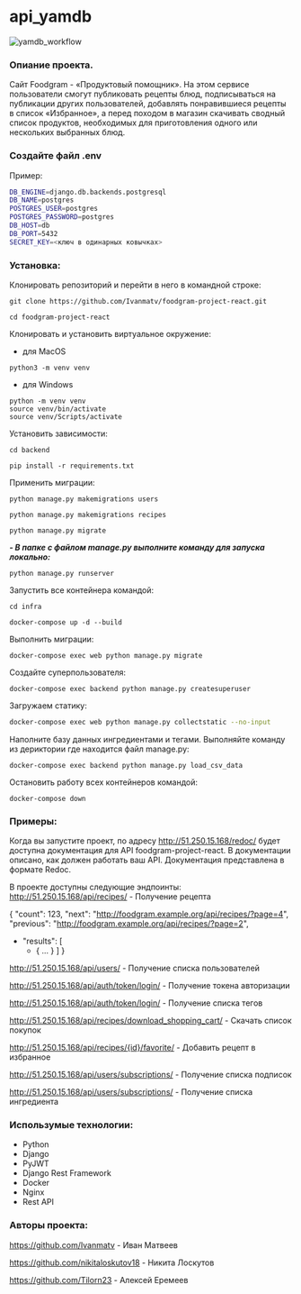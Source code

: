 # api_yamdb
![yamdb_workflow](https://github.com/Ivanmatv/foodgram-project-react/actions/workflows/yamdb_workflow.yml/badge.svg)

### Опиание проекта.
Cайт Foodgram - «Продуктовый помощник». На этом сервисе пользователи смогут публиковать рецепты блюд, подписываться на публикации других пользователей, добавлять понравившиеся рецепты в список «Избранное», а перед походом в магазин скачивать сводный список продуктов, необходимых для приготовления одного или нескольких выбранных блюд.

### Создайте файл .env
Пример:
```bash
DB_ENGINE=django.db.backends.postgresql
DB_NAME=postgres
POSTGRES_USER=postgres
POSTGRES_PASSWORD=postgres
DB_HOST=db
DB_PORT=5432
SECRET_KEY=<ключ в одинарных ковычках>
```

### Установка:
Клонировать репозиторий и перейти в него в командной строке:
```
git clone https://github.com/Ivanmatv/foodgram-project-react.git
```
```
cd foodgram-project-react
```
Клонировать и установить виртуальное окружение:

- для MacOS
```
python3 -m venv venv
```
- для Windows
```
python -m venv venv
source venv/bin/activate
source venv/Scripts/activate
```
Установить зависимости:

```
cd backend
```
```
pip install -r requirements.txt
```

Применить миграции:
```
python manage.py makemigrations users
```
```
python manage.py makemigrations recipes
```

```
python manage.py migrate
```

***- В папке с файлом manage.py выполните команду для запуска локально:***

```
python manage.py runserver
```

Запустить все контейнера командой:
```
cd infra
```
```
docker-compose up -d --build
```

Выполнить миграции:

``` 
docker-compose exec web python manage.py migrate 
```

Создайте суперпользователя:
```
docker-compose exec backend python manage.py createsuperuser
```

Загружаем статику:
```bash
docker-compose exec web python manage.py collectstatic --no-input 
```

Наполните базу данных ингредиентами и тегами. Выполняйте команду из дериктории где находится файл manage.py:
```
docker-compose exec backend python manage.py load_csv_data

```

Остановить работу всех контейнеров командой:
```
docker-compose down
```

### Примеры:
Когда вы запустите проект, по адресу http://51.250.15.168/redoc/ будет доступна документация для API foodgram-project-react. В документации описано, как должен работать ваш API. Документация представлена в формате Redoc.

В проекте доступны следующие эндпоинты: 
http://51.250.15.168/api/recipes/ - Получение рецепта

{
    "count": 123,
    "next": "http://foodgram.example.org/api/recipes/?page=4",
    "previous": "http://foodgram.example.org/api/recipes/?page=2",
  - "results": [
    + { ... }
    ]
}

http://51.250.15.168/api/users/ - Получение списка пользователей

http://51.250.15.168/api/auth/token/login/ - Получение токена авторизации

http://51.250.15.168/api/auth/token/login/ - Получение списка тегов

http://51.250.15.168/api/recipes/download_shopping_cart/ - Скачать список покупок

http://51.250.15.168/api/recipes/{id}/favorite/ - Добавить рецепт в избранное 

http://51.250.15.168/api/users/subscriptions/ - Получение списка подписок

http://51.250.15.168/api/users/subscriptions/ - Получение списка ингредиента 

### Использумые технологии:

- Python
- Django
- PyJWT
- Django Rest Framework
- Docker
- Nginx
- Rest API

### Авторы проекта:

https://github.com/Ivanmatv - Иван Матвеев

https://github.com/nikitaloskutov18 - Никита Лоскутов

https://github.com/Tilorn23 - Алексей Еремеев

